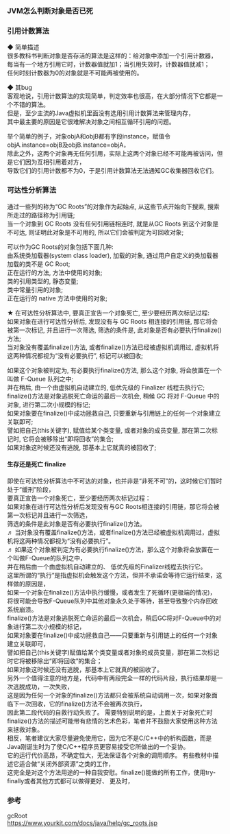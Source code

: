 ### JVM怎么判断对象是否已死  

### 引用计数算法  
◆ 简单描述  
很多教科书判断对象是否存活的算法是这样的：给对象中添加一个引用计数器，  
每当有一个地方引用它时，计数器值就加1；当引用失效时，计数器值就减1；  
任何时刻计数器为0的对象就是不可能再被使用的。  

◆ 其bug  
客观地说，引用计数算法的实现简单，判定效率也很高，在大部分情况下它都是一个不错的算法。  
但是，至少主流的Java虚拟机里面没有选用引用计数算法来管理内存，  
其中最主要的原因是它很难解决对象之间相互循环引用的问题。  

举个简单的例子，对象objA和objB都有字段instance，赋值令objA.instance=objB及objB.instance=objA，  
除此之外，这两个对象再无任何引用，实际上这两个对象已经不可能再被访问，但是它们因为互相引用着对方，  
导致它们的引用计数都不为0，于是引用计数算法无法通知GC收集器回收它们。  

### 可达性分析算法  
通过一些列的称为“GC Roots”的对象作为起始点, 从这些节点开始向下搜索, 搜索所走过的路径称为引用链;  
当一个对象到 GC Roots 没有任何引用链相连时, 就是从GC Roots 到这个对象是不可达, 则证明此对象是不可用的, 所以它们会被判定为可回收对象;  

可以作为GC Roots的对象包括下面几种:  
由系统类加载器(system class loader), 加载的对象, 通过用户自定义的类加载器加载的类不是 GC Root;  
正在运行的方法, 方法中使用的对象;  
类的引用类型的, 静态变量;  
类中常量引用的对象;  
正在运行的 native 方法中使用的对象;  


★ 在可达性分析算法中, 要真正宣告一个对象死亡, 至少要经历两次标记过程:   
如果对象在进行可达性分析后, 发现没有与 GC Roots 相连接的引用链, 那它将会被第一次标记, 并且进行一次筛选, 筛选的条件是, 此对象是否有必要执行finalize()方法;  
当对象没有覆盖finalize()方法, 或者finalize()方法已经被虚拟机调用过, 虚拟机将这两种情况都视为“没有必要执行”, 标记可以被回收;  

如果这个对象被判定为, 有必要执行finalize()方法, 那么这个对象, 将会放置在一个叫做 F-Queue 队列之中;  
并在稍后, 由一个由虚拟机自动建立的, 低优先级的 Finalizer 线程去执行它;  
finalize()方法是对象逃脱死亡命运的最后一次机会, 稍候 GC 将对 F-Queue 中的对象, 进行第二次小规模的标记;  
如果对象要在finalize()中成功拯救自己, 只要重新与引用链上的任何一个对象建立关联即可;  
譬如把自己(this关键字), 赋值给某个类变量, 或者对象的成员变量, 那在第二次标记时, 它将会被移除出“即将回收”的集合;  
如果对象这时候还没有逃脱, 那基本上它就真的被回收了;  

#### 生存还是死亡 finalize  
即使在可达性分析算法中不可达的对象，也并非是“非死不可”的，这时候它们暂时处于“缓刑”阶段，  
要真正宣告一个对象死亡，至少要经历两次标记过程：  
如果对象在进行可达性分析后发现没有与GC Roots相连接的引用链，那它将会被第一次标记并且进行一次筛选，  
筛选的条件是此对象是否有必要执行finalize()方法。   
♬ 当对象没有覆盖finalize()方法，或者finalize()方法已经被虚拟机调用过，虚拟机将这两种情况都视为“没有必要执行”。  
♬ 如果这个对象被判定为有必要执行finalize()方法，那么这个对象将会放置在一个叫做F-Queue的队列之中，  
并在稍后由一个由虚拟机自动建立的、 低优先级的Finalizer线程去执行它。   
这里所谓的“执行”是指虚拟机会触发这个方法，但并不承诺会等待它运行结束，这样做的原因是，  
如果一个对象在finalize()方法中执行缓慢，或者发生了死循环(更极端的情况)，  
将很可能会导致F-Queue队列中其他对象永久处于等待，甚至导致整个内存回收系统崩溃。   
finalize()方法是对象逃脱死亡命运的最后一次机会，稍后GC将对F-Queue中的对象进行第二次小规模的标记，  
如果对象要在finalize()中成功拯救自己——只要重新与引用链上的任何一个对象建立关联即可，  
譬如把自己(this关键字)赋值给某个类变量或者对象的成员变量，那在第二次标记时它将被移除出“即将回收”的集合；  
如果对象这时候还没有逃脱，那基本上它就真的被回收了。   
另外一个值得注意的地方是，代码中有两段完全一样的代码片段，执行结果却是一次逃脱成功，一次失败，  
这是因为任何一个对象的finalize()方法都只会被系统自动调用一次，如果对象面临下一次回收，它的finalize()方法不会被再次执行，  
因此第二段代码的自救行动失败了。
需要特别说明的是，上面关于对象死亡时finalize()方法的描述可能带有悲情的艺术色彩，笔者并不鼓励大家使用这种方法来拯救对象。   
相反，笔者建议大家尽量避免使用它，因为它不是C/C++中的析构函数，而是Java刚诞生时为了使C/C++程序员更容易接受它所做出的一个妥协。   
它的运行代价高昂，不确定性大，无法保证各个对象的调用顺序。 有些教材中描述它适合做“关闭外部资源”之类的工作，  
这完全是对这个方法用途的一种自我安慰。finalize()能做的所有工作，使用try-finally或者其他方式都可以做得更好、 更及时，    




### 参考  
gcRoot  
https://www.yourkit.com/docs/java/help/gc_roots.jsp  
